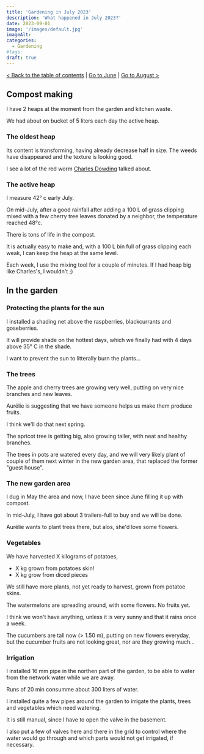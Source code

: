 ```yaml
---
title: 'Gardening in July 2023'
description: 'What happened in July 2023?'
date: 2023-09-01
image: '/images/default.jpg'
imageAlt:
categories:
  - Gardening
#tags:
draft: true
---
```


[< Back to the table of contents](index.md) | [Go to June](2023-06.md) | [Go to August >](2023-08.md)

## Compost making

I have 2 heaps at the moment from the garden and kitchen waste.

We had about on bucket of 5 liters each day the active heap.

### The oldest heap

Its content is transforming, having already decrease half in size. The weeds have disappeared and the texture is looking good.

I see a lot of the red worm [Charles Dowding](../../../tag/charles-dowding/) talked about.

### The active heap

I measure 42° c early July.

On mid-July, after a good rainfall after adding a 100 L of grass clipping mixed with a few cherry tree leaves donated by a neighbor, the temperature reached 48°c.

There is tons of life in the compost.

It is actually easy to make and, with a 100 L bin full of grass clipping each weak, I can keep the heap at the same level.

Each week, I use the mixing tool for a couple of minutes. If I had heap big like Charles's, I wouldn't ;)

## In the garden

### Protecting the plants for the sun

I installed a shading net above the raspberries, blackcurrants and goseberries.

It will provide shade on the hottest days, which we finally had with 4 days above 35° C in the shade.

I want to prevent the sun to litterally burn the plants...

### The trees

The apple and cherry trees are growing very well, putting on very nice branches and new leaves.

Aurélie is suggesting that we have someone helps us make them produce fruits.

I think we'll do that next spring.

The apricot tree is getting big, also growing taller, with neat and healthy branches.

The trees in pots are watered every day, and we will very likely plant of couple of them next winter in the new garden area, that replaced the former "guest house".

### The new garden area

I dug in May the area and now, I have been since June filling it up with compost.

In mid-July, I have got about 3 trailers-full to buy and we will be done.

Aurélie wants to plant trees there, but alos, she'd love some flowers.

### Vegetables

We have harvested X kilograms of potatoes,

- X kg grown from potatoes skin!
- X kg grow from diced pieces

We still have more plants, not yet ready to harvest, grown from potatoe skins.

The watermelons are spreading around, with some flowers. No fruits yet.

I think we won't have anything, unless it is very sunny and that it rains once a week.

The cucumbers are tall now (> 1.50 m), putting on new flowers everyday, but the cucumber fruits are not looking great, nor are they growing much...

### Irrigation

I installed 16 mm pipe in the northen part of the garden, to be able to water from the network water while we are away.

Runs of 20 min consumme about 300 liters of water.

I installed quite a few pipes around the garden to irrigate the plants, trees and vegetables which need watering.

It is still manual, since I have to open the valve in the basement.

I also put a few of valves here and there in the grid to control where the water would go through and which parts would not get irrigated, if necessary.
